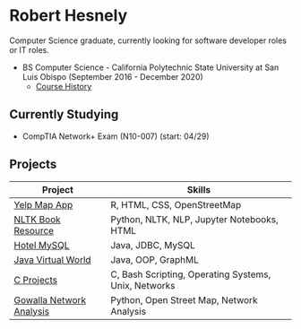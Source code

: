 # Robert Hesnely

Computer Science graduate, currently looking for software developer roles or IT roles.

* BS Computer Science - California Polytechnic State University at San Luis Obispo (September 2016 - December 2020) 
  * [Course History](./courses.md)

## Currently Studying

* CompTIA Network+ Exam (N10-007) (start: 04/29)

## Projects

| Project                                                     | Skills                                               |
| ------------------------------------------------------------ | ---------------------------------------------------- |
| [Yelp Map App](https://github.com/BetoBob/Yelp-ShinyApp)     | R, HTML, CSS, OpenStreetMap                          |
| [NLTK Book Resource](https://github.com/BetoBob/NLTK-Book-Resource-Group) | Python, NLTK, NLP, Jupyter Notebooks, HTML           |
| [Hotel MySQL](https://github.com/BetoBob/hotel-mysql)        | Java, JDBC, MySQL                                    |
| [Java Virtual World](https://github.com/BetoBob/Java-OOP-Final) | Java, OOP, GraphML                                   |
| [C Projects](https://github.com/BetoBob/C-Projects)          | C, Bash Scripting, Operating Systems, Unix, Networks |
| [Gowalla Network Analysis](https://github.com/BetoBob/Gowalla-Network-Analysis) | Python, Open Street Map, Network Analysis            |



<!--
**BetoBob/BetoBob** is a ✨ _special_ ✨ repository because its `README.md` (this file) appears on your GitHub profile.

Here are some ideas to get you started:

- 🔭 I’m currently working on ...
- 🌱 I’m currently learning ...
- 👯 I’m looking to collaborate on ...
- 🤔 I’m looking for help with ...
- 💬 Ask me about ...
- 📫 How to reach me: ...
- 😄 Pronouns: ...
- ⚡ Fun fact: ...
-->
